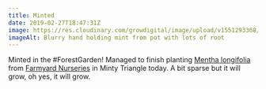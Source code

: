 ```yaml
---
title: Minted
date: 2019-02-27T18:47:31Z
image: https://res.cloudinary.com/growdigital/image/upload/v1551293368/menthalongifolia-26419189537.jpg
imageAlt: Blurry hand holding mint from pot with lots of root
---
```


Minted in the #ForestGarden! Managed to finish planting [Mentha longifolia](http://temperate.theferns.info/viewtropical.php?id=Mentha+longifolia) from [Farmyard Nurseries](https://farmyardnurseries.co.uk) in Minty Triangle today. A bit sparse but it will grow, oh yes, it will grow.
